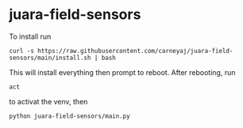 # juara-field-sensors

To install run

```
curl -s https://raw.githubusercontent.com/carneyaj/juara-field-sensors/main/install.sh | bash
```

This will install everything then prompt to reboot. After rebooting, run
```
act
``` 
to activat the venv, then
```
python juara-field-sensors/main.py
```